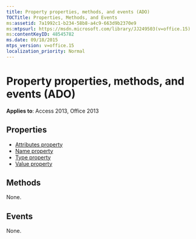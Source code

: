 ```yaml
---
title: Property properties, methods, and events (ADO)
TOCTitle: Properties, Methods, and Events
ms:assetid: 7a1992c1-b234-58b8-a4c9-663d9b2370e9
ms:mtpsurl: https://msdn.microsoft.com/library/JJ249503(v=office.15)
ms:contentKeyID: 48545782
ms.date: 09/18/2015
mtps_version: v=office.15
localization_priority: Normal
---
```


# Property properties, methods, and events (ADO)

**Applies to**: Access 2013, Office 2013

## Properties

- [Attributes property](attributes-property-ado.md)
- [Name property](name-property-ado.md)
- [Type property](type-property-ado.md)
- [Value property](value-property-ado.md)

## Methods

None.

## Events

None.

